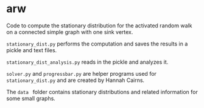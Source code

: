 # arw
Code to compute the stationary distribution for the activated random walk on a connected simple graph with one sink vertex.

``stationary_dist.py`` performs the computation and saves the results in a pickle and text files.

``stationary_dist_analysis.py`` reads in the pickle and analyzes it.

``solver.py`` and ``progressbar.py`` are helper programs used for ``stationary_dist.py`` and are created by Hannah Cairns.

The ``data `` folder contains stationary distributions and related information for some small graphs.
